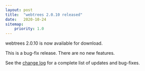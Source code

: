 ```yaml
---
layout: post
title:  "webtrees 2.0.10 released"
date:   2020-10-24
sitemap:
    priority: 1.0
---
```


webtrees 2.0.10 is now available for download.

This is a bug-fix release.  There are no new features.

See the [change log](https://github.com/fisharebest/webtrees/compare/2.0.9...2.0.10)
for a complete list of updates and bug-fixes.

